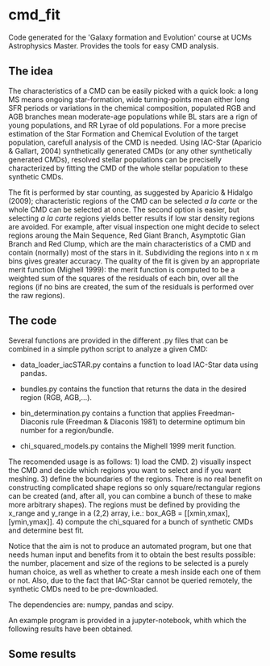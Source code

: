 # cmd_fit
Code generated for the 'Galaxy formation and Evolution' course at UCMs Astrophysics Master. Provides the tools for easy CMD analysis.

## The idea
The characteristics of a CMD can be easily picked with a quick look: a long MS means ongoing star-formation, wide turning-points mean either long SFR periods or variations in the chemical composition, populated RGB and AGB branches mean moderate-age populations while BL stars are a rign of young populations, and RR Lyrae of old populations. For a more precise estimation of the Star Formation and Chemical Evolution of the target population, carefull analysis of the CMD is needed. Using IAC-Star (Aparicio & Gallart, 2004) synthetically generated CMDs (or any other synthetically generated CMDs), resolved stellar populations can be preciselly characterized by fitting the CMD of the whole stellar population to these synthetic CMDs.

The fit is performed by star counting, as suggested by Aparicio & Hidalgo (2009); characteristic regions of the CMD can be selected _a la carte_ or the whole CMD can be selected at once. The second option is easier, but selecting _a la carte_ regions yields better results if low star density regions are avoided. For example, after visual inspection one might decide to select regions aroung the Main Sequence, Red Giant Branch, Asymptotic Gian Branch and Red Clump, which are the main characteristics of a CMD and contain (normally) most of the stars in it. Subdividing the regions into n x m bins gives greater accuracy. The quality of the fit is given by an appropriate merit function (Mighell 1999): the merit function is computed to be a weighted sum of the squares of the residuals of each bin, over all the regions (if no bins are created, the sum of the residuals is performed over the raw regions).

## The code
Several functions are provided in the different .py files that can be combined in a simple python script to analyze a given CMD:

- data_loader_iacSTAR.py contains a function to load IAC-Star data using pandas.

- bundles.py contains the function that returns the data in the desired region (RGB, AGB,...).

- bin_determination.py contains a function that applies Freedman-Diaconis rule (Freedman & Diaconis 1981) to determine optimum bin number for a region/bundle.

- chi_squared_models.py contains the Mighell 1999 merit function.

The recomended usage is as follows: 1) load the CMD. 2) visually inspect the CMD and decide which regions you want to select and if you want meshing. 3) define the boundaries of the regions. There is no real benefit on constructing complicated shape regions so only square/rectangular regions can be created (and, after all, you can combine a bunch of these to make more arbitrary shapes). The regions must be defined by providing the x_range and y_range in a (2,2) array, i.e.: box_AGB = [[xmin,xmax],[ymin,ymax]]. 4) compute the chi_squared for a bunch of synthetic CMDs and determine best fit.

Notice that the aim is not to produce an automated program, but one that needs human input and benefits from it to obtain the best results possible: the number, placement and size of the regions to be selected is a purely human choice, as well as whether to create a mesh inside each one of them or not. Also, due to the fact that IAC-Star cannot be queried remotely, the synthetic CMDs need to be pre-downloaded.

The dependencies are: numpy, pandas and scipy.


An example program is provided in a jupyter-notebook, whith which the following results have been obtained.

## Some results
